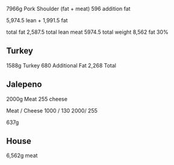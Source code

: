 7966g Pork Shoulder (fat + meat)
596 addition fat

5,974.5 lean + 1,991.5 fat


total fat 2,587.5
total lean meat 5974.5
total weight 8,562
fat 30%



## Turkey
1588g Turkey
680 Additional Fat
2,268 Total



## Jalepeno
2000g Meat
255 cheese

Meat / Cheese
1000 /       130
2000/      255

637g

## House
6,562g meat


